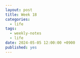 ```yaml
---
layout: post
title: Week 18
categories:
  - life
tags:
  - weekly-notes
  - life
date: 2024-05-05 12:00:00 +0900
published: yes
---
```

